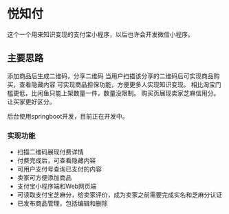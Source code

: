 # 悦知付

这个一个用来知识变现的支付宝小程序，以后也许会开发微信小程序。

## 主要思路
添加商品后生成二维码，分享二维码
当用户扫描该分享的二维码后可实现商品购买，查看隐藏内容
可实现商品担保功能，方便更多人实现知识变现。
相比淘宝门槛更低，比闲鱼只能上架数量一件，数量没限制。
购买页展现卖家芝麻信用分。让买家更好区分。

后台使用springboot开发，目前正在开发中。

### 实现功能
+ 扫描二维码展现付费详情
+ 付费完成后，可查看隐藏内容
+ 可用户支付号查询已支付的内容
+ 卖家可方便添加商品
+ 支付宝小程序端和Web网页端
+ 可读取支付宝芝麻分，给卖家评价，成为卖家之前需要完成实名和芝麻分认证
+ 已发布商品管理，包括编辑和删除
  
  